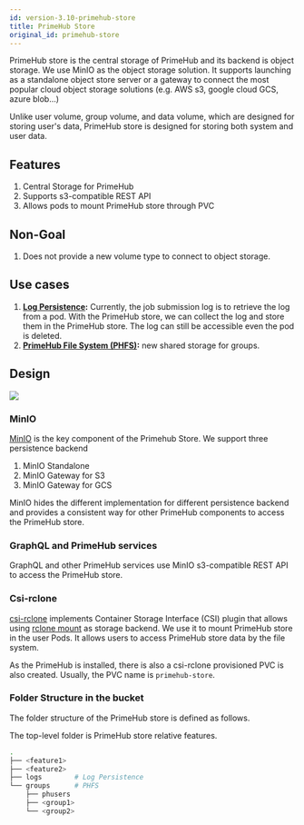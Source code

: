 ```yaml
---
id: version-3.10-primehub-store
title: PrimeHub Store
original_id: primehub-store
---
```


PrimeHub store is the central storage of PrimeHub and its backend is object storage. We use MinIO as the object storage solution. It supports launching as a standalone object store server or a gateway to connect the most popular cloud object storage solutions (e.g. AWS s3, google cloud GCS, azure blob...)

Unlike user volume, group volume, and data volume, which are designed for storing user's data, PrimeHub store is designed for storing both system and user data.

## Features

1. Central Storage for PrimeHub
1. Supports s3-compatible REST API
1. Allows pods to mount PrimeHub store through PVC


## Non-Goal

1. Does not provide a new volume type to connect to object storage.

## Use cases

1. **[Log Persistence](./log-persistence):** Currently, the job submission log is to retrieve the log from a pod. With the PrimeHub store, we can collect the log and store them in the PrimeHub store. The log can still be accessible even the pod is deleted.
1. **[PrimeHub File System (PHFS)](./phfs):** new shared storage for groups.

## Design

![](assets/primehub-store.png)

### MinIO

[MinIO](https://min.io/) is the key component of the Primehub Store. We support three persistence backend

1. MinIO Standalone
1. MinIO Gateway for S3
1. MinIO Gateway for GCS

MinIO hides the different implementation for different persistence backend and provides a consistent way for other PrimeHub components to access the PrimeHub store.

### GraphQL and PrimeHub services

GraphQL and other PrimeHub services use MinIO s3-compatible REST API to access the PrimeHub store.

### Csi-rclone

[csi-rclone](https://github.com/wunderio/csi-rclone) implements Container Storage Interface (CSI) plugin that allows using [rclone mount](https://rclone.org/) as storage backend. We use it to mount PrimeHub store in the user Pods. It allows users to access PrimeHub store data by the file system.

As the PrimeHub is installed, there is also a csi-rclone provisioned PVC is also created. Usually, the PVC name is `primehub-store`.


### Folder Structure in the bucket

The folder structure of the PrimeHub store is defined as follows.

The top-level folder is PrimeHub store relative features.


```bash
.
├── <feature1>
├── <feature2>
├── logs        # Log Persistence
└── groups      # PHFS
    ├── phusers
    ├── <group1>
    └── <group2>
```